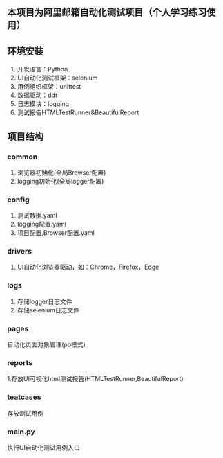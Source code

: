## 本项目为阿里邮箱自动化测试项目（个人学习练习使用）

## 环境安装
1. 开发语言：Python
2. UI自动化测试框架：selenium
3. 用例组织框架：unittest
4. 数据驱动：ddt
5. 日志模块：logging
6. 测试报告HTMLTestRunner&BeautifulReport



## 项目结构

### common
1. 浏览器初始化(全局Browser配置)
2. logging初始化(全局logger配置)
### config
1. 测试数据.yaml
2. logging配置.yaml
3. 项目配置,Browser配置.yaml
### drivers
1. UI自动化浏览器驱动，如：Chrome，Firefox，Edge
### logs
1. 存储logger日志文件
2. 存储selenium日志文件
### pages
自动化页面对象管理(po模式)
### reports
1.存放UI可视化html测试报告(HTMLTestRunner,BeautifulReport)
### teatcases
存放测试用例
### main.py
执行UI自动化测试用例入口
